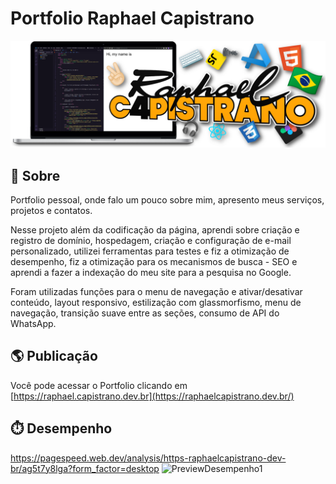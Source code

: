 # Portfolio Raphael Capistrano
<a href="https://raphaelcapistrano.dev.br/">
<img src="https://github.com/C4PISTRANO/Portfolio/blob/main/src/img/BannerRaphaelCapistrano.png">
</a>

## :memo: Sobre 
Portfolio pessoal, onde falo um pouco sobre mim, apresento meus serviços, projetos e contatos.

Nesse projeto além da codificação da página, aprendi sobre criação e registro de domínio, hospedagem, 
criação e configuração de e-mail personalizado, utilizei ferramentas para testes e fiz a otimização de desempenho, 
fiz a otimização para os mecanismos de busca - SEO e aprendi a fazer a indexação do meu site para a pesquisa no Google.

Foram utilizadas funções para o menu de navegação e ativar/desativar conteúdo, layout
responsivo, estilização com glassmorfismo, menu de navegação, transição suave entre
as seções, consumo de API do WhatsApp.

## :earth_americas: Publicação

Você pode acessar o Portfolio clicando em [https://raphael.capistrano.dev.br](https://raphaelcapistrano.dev.br/)

## :stopwatch: Desempenho
https://pagespeed.web.dev/analysis/https-raphaelcapistrano-dev-br/ag5t7y8lga?form_factor=desktop
![PreviewDesempenho1](https://github.com/C4PISTRANO/Portfolio/assets/80759812/4960bd65-d96d-45f6-9189-71474e777d2f)

